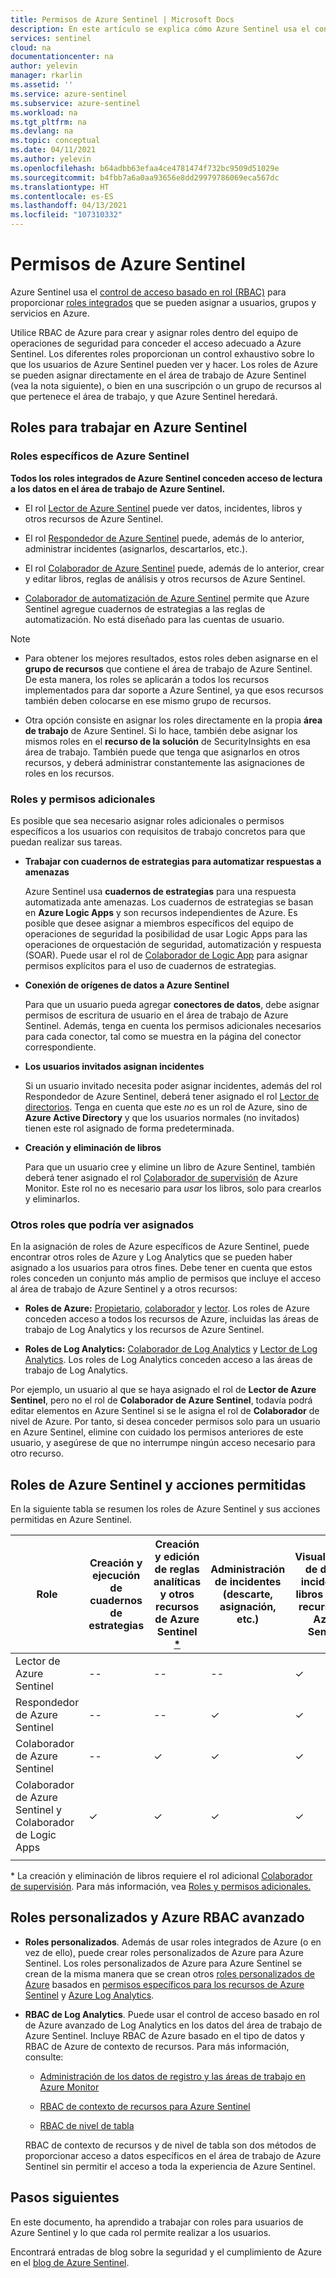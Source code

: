```yaml
---
title: Permisos de Azure Sentinel | Microsoft Docs
description: En este artículo se explica cómo Azure Sentinel usa el control de acceso basado en rol de Azure para asignar permisos a los usuarios e identifica las acciones permitidas para cada rol.
services: sentinel
cloud: na
documentationcenter: na
author: yelevin
manager: rkarlin
ms.assetid: ''
ms.service: azure-sentinel
ms.subservice: azure-sentinel
ms.workload: na
ms.tgt_pltfrm: na
ms.devlang: na
ms.topic: conceptual
ms.date: 04/11/2021
ms.author: yelevin
ms.openlocfilehash: b64adbb63efaa4ce4781474f732bc9509d51029e
ms.sourcegitcommit: b4fbb7a6a0aa93656e8dd29979786069eca567dc
ms.translationtype: HT
ms.contentlocale: es-ES
ms.lasthandoff: 04/13/2021
ms.locfileid: "107310332"
---
```

# <a name="permissions-in-azure-sentinel"></a>Permisos de Azure Sentinel

Azure Sentinel usa el [control de acceso basado en rol (RBAC)](../role-based-access-control/role-assignments-portal.md) para proporcionar [roles integrados](../role-based-access-control/built-in-roles.md) que se pueden asignar a usuarios, grupos y servicios en Azure.

Utilice RBAC de Azure para crear y asignar roles dentro del equipo de operaciones de seguridad para conceder el acceso adecuado a Azure Sentinel. Los diferentes roles proporcionan un control exhaustivo sobre lo que los usuarios de Azure Sentinel pueden ver y hacer. Los roles de Azure se pueden asignar directamente en el área de trabajo de Azure Sentinel (vea la nota siguiente), o bien en una suscripción o un grupo de recursos al que pertenece el área de trabajo, y que Azure Sentinel heredará.

## <a name="roles-for-working-in-azure-sentinel"></a>Roles para trabajar en Azure Sentinel

### <a name="azure-sentinel-specific-roles"></a>Roles específicos de Azure Sentinel

**Todos los roles integrados de Azure Sentinel conceden acceso de lectura a los datos en el área de trabajo de Azure Sentinel.**

- El rol [Lector de Azure Sentinel](../role-based-access-control/built-in-roles.md#azure-sentinel-reader) puede ver datos, incidentes, libros y otros recursos de Azure Sentinel.

- El rol [Respondedor de Azure Sentinel](../role-based-access-control/built-in-roles.md#azure-sentinel-responder) puede, además de lo anterior, administrar incidentes (asignarlos, descartarlos, etc.).

- El rol [Colaborador de Azure Sentinel](../role-based-access-control/built-in-roles.md#azure-sentinel-contributor) puede, además de lo anterior, crear y editar libros, reglas de análisis y otros recursos de Azure Sentinel.

- [Colaborador de automatización de Azure Sentinel](../role-based-access-control/built-in-roles.md#azure-sentinel-contributor) permite que Azure Sentinel agregue cuadernos de estrategias a las reglas de automatización. No está diseñado para las cuentas de usuario.

> [!NOTE]
>
> - Para obtener los mejores resultados, estos roles deben asignarse en el **grupo de recursos** que contiene el área de trabajo de Azure Sentinel. De esta manera, los roles se aplicarán a todos los recursos implementados para dar soporte a Azure Sentinel, ya que esos recursos también deben colocarse en ese mismo grupo de recursos.
>
> - Otra opción consiste en asignar los roles directamente en la propia **área de trabajo** de Azure Sentinel. Si lo hace, también debe asignar los mismos roles en el **recurso de la solución** de SecurityInsights en esa área de trabajo. También puede que tenga que asignarlos en otros recursos, y deberá administrar constantemente las asignaciones de roles en los recursos.

### <a name="additional-roles-and-permissions"></a>Roles y permisos adicionales

Es posible que sea necesario asignar roles adicionales o permisos específicos a los usuarios con requisitos de trabajo concretos para que puedan realizar sus tareas.

- **Trabajar con cuadernos de estrategias para automatizar respuestas a amenazas**

    Azure Sentinel usa **cuadernos de estrategias** para una respuesta automatizada ante amenazas. Los cuadernos de estrategias se basan en **Azure Logic Apps** y son recursos independientes de Azure. Es posible que desee asignar a miembros específicos del equipo de operaciones de seguridad la posibilidad de usar Logic Apps para las operaciones de orquestación de seguridad, automatización y respuesta (SOAR). Puede usar el rol de [Colaborador de Logic App](../role-based-access-control/built-in-roles.md#logic-app-contributor) para asignar permisos explícitos para el uso de cuadernos de estrategias.

- **Conexión de orígenes de datos a Azure Sentinel**

    Para que un usuario pueda agregar **conectores de datos**, debe asignar permisos de escritura de usuario en el área de trabajo de Azure Sentinel. Además, tenga en cuenta los permisos adicionales necesarios para cada conector, tal como se muestra en la página del conector correspondiente.

- **Los usuarios invitados asignan incidentes**

    Si un usuario invitado necesita poder asignar incidentes, además del rol Respondedor de Azure Sentinel, deberá tener asignado el rol [Lector de directorios](../active-directory/roles/permissions-reference.md#directory-readers). Tenga en cuenta que este *no* es un rol de Azure, sino de **Azure Active Directory** y que los usuarios normales (no invitados) tienen este rol asignado de forma predeterminada.

- **Creación y eliminación de libros**

    Para que un usuario cree y elimine un libro de Azure Sentinel, también deberá tener asignado el rol [Colaborador de supervisión](../role-based-access-control/built-in-roles.md#monitoring-contributor) de Azure Monitor. Este rol no es necesario para *usar* los libros, solo para crearlos y eliminarlos.

### <a name="other-roles-you-might-see-assigned"></a>Otros roles que podría ver asignados

En la asignación de roles de Azure específicos de Azure Sentinel, puede encontrar otros roles de Azure y Log Analytics que se pueden haber asignado a los usuarios para otros fines. Debe tener en cuenta que estos roles conceden un conjunto más amplio de permisos que incluye el acceso al área de trabajo de Azure Sentinel y a otros recursos:

- **Roles de Azure:** [Propietario](../role-based-access-control/built-in-roles.md#owner), [colaborador](../role-based-access-control/built-in-roles.md#contributor) y [lector](../role-based-access-control/built-in-roles.md#reader). Los roles de Azure conceden acceso a todos los recursos de Azure, incluidas las áreas de trabajo de Log Analytics y los recursos de Azure Sentinel.

- **Roles de Log Analytics:** [Colaborador de Log Analytics](../role-based-access-control/built-in-roles.md#log-analytics-contributor) y [Lector de Log Analytics](../role-based-access-control/built-in-roles.md#log-analytics-reader). Los roles de Log Analytics conceden acceso a las áreas de trabajo de Log Analytics.

Por ejemplo, un usuario al que se haya asignado el rol de **Lector de Azure Sentinel**, pero no el rol de **Colaborador de Azure Sentinel**, todavía podrá editar elementos en Azure Sentinel si se le asigna el rol de **Colaborador** de nivel de Azure. Por tanto, si desea conceder permisos solo para un usuario en Azure Sentinel, elimine con cuidado los permisos anteriores de este usuario, y asegúrese de que no interrumpe ningún acceso necesario para otro recurso.

## <a name="azure-sentinel-roles-and-allowed-actions"></a>Roles de Azure Sentinel y acciones permitidas

En la siguiente tabla se resumen los roles de Azure Sentinel y sus acciones permitidas en Azure Sentinel.

| Role | Creación y ejecución de cuadernos de estrategias| Creación y edición de reglas analíticas y otros recursos de Azure Sentinel [*](#workbooks) | Administración de incidentes (descarte, asignación, etc.) | Visualización de datos, incidentes, libros y otros recursos de Azure Sentinel |
|---|---|---|---|---|
| Lector de Azure Sentinel | -- | -- | -- | &#10003; |
| Respondedor de Azure Sentinel | -- | -- | &#10003; | &#10003; |
| Colaborador de Azure Sentinel | -- | &#10003; | &#10003; | &#10003; |
| Colaborador de Azure Sentinel y Colaborador de Logic Apps | &#10003; | &#10003; | &#10003; | &#10003; |
| | | | | |

<a name=workbooks></a>* La creación y eliminación de libros requiere el rol adicional [Colaborador de supervisión](../role-based-access-control/built-in-roles.md#monitoring-contributor). Para más información, vea [Roles y permisos adicionales.](#additional-roles-and-permissions)
## <a name="custom-roles-and-advanced-azure-rbac"></a>Roles personalizados y Azure RBAC avanzado

- **Roles personalizados**. Además de usar roles integrados de Azure (o en vez de ello), puede crear roles personalizados de Azure para Azure Sentinel. Los roles personalizados de Azure para Azure Sentinel se crean de la misma manera que se crean otros [roles personalizados de Azure](../role-based-access-control/custom-roles-rest.md#create-a-custom-role) basados en [permisos específicos para los recursos de Azure Sentinel](../role-based-access-control/resource-provider-operations.md#microsoftsecurityinsights) y [Azure Log Analytics](../role-based-access-control/resource-provider-operations.md#microsoftoperationalinsights).

- **RBAC de Log Analytics**. Puede usar el control de acceso basado en rol de Azure avanzado de Log Analytics en los datos del área de trabajo de Azure Sentinel. Incluye RBAC de Azure basado en el tipo de datos y RBAC de Azure de contexto de recursos. Para más información, consulte:

    - [Administración de los datos de registro y las áreas de trabajo en Azure Monitor](../azure-monitor/logs/manage-access.md#manage-access-using-workspace-permissions)

    - [RBAC de contexto de recursos para Azure Sentinel](resource-context-rbac.md)
    - [RBAC de nivel de tabla](https://techcommunity.microsoft.com/t5/azure-sentinel/table-level-rbac-in-azure-sentinel/ba-p/965043)

    RBAC de contexto de recursos y de nivel de tabla son dos métodos de proporcionar acceso a datos específicos en el área de trabajo de Azure Sentinel sin permitir el acceso a toda la experiencia de Azure Sentinel.

## <a name="next-steps"></a>Pasos siguientes

En este documento, ha aprendido a trabajar con roles para usuarios de Azure Sentinel y lo que cada rol permite realizar a los usuarios.

Encontrará entradas de blog sobre la seguridad y el cumplimiento de Azure en el [blog de Azure Sentinel](https://aka.ms/azuresentinelblog).
